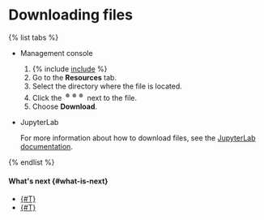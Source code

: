 # Downloading files

{% list tabs %}

- Management console
  1. {% include [include](../../../_includes/datasphere/first-step.md) %}
  1. Go to the **Resources** tab.
  1. Select the directory where the file is located.
  1. Click the ![image](../../../_assets/datalens/horizontal-ellipsis.svg) next to the file.
  1. Choose **Download**.

- JupyterLab

  For more information about how to download files, see the [JupyterLab documentation](https://jupyterlab.readthedocs.io/en/latest/user/files.html#uploading-and-downloading).

{% endlist %}

#### What's next {#what-is-next}

* [{#T}](delete.md)
* [{#T}](get-link.md)

